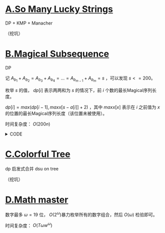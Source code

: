 # [A.So Many Lucky Strings](https://codeforces.com/gym/103447/problem/A)

DP + KMP + Manacher

（挖坑）



# [B.Magical Subsequence](https://codeforces.com/gym/103447/problem/B)

DP

记 $A_{b_1} + A_{b_2} = A_{b_3} + A_{b_4} = ... = A_{b_{m - 1}} + A_{b_m} = s$ ，可以发现 $s <= 200$。

枚举 $s$ 的值， $dp[i]$ 表示两两和为 $s$ 的情况下，前 $i$ 个数的最长Magical序列长度。

$dp[i] = max(dp[i - 1], maxx[s - a[i]] + 2)$ ，其中 $maxx[x]$ 表示在 $i$ 之前值为 $x$ 的位置的最长Magical序列长度（该位置未被使用）。

时间复杂度： $O(200n)$

<details><summary>CODE</summary>
<p>
    
```
inline void solve() {
    read(n);
    for(int i = 1; i <= n; i++) read(a[i]);
    for(int s = 2; s <= 200; s++) {
        for(int i = 0; i <= 200; i++) maxx[i] = -inf;
        for(int i = 1; i <= n; i++) dp[i] = 0;
        maxx[a[1]] = 0;
        for(int i = 2; i <= n; i++) {
            dp[i] = dp[i - 1];
            if(a[i] >= s) continue;
            dp[i] = max(dp[i], maxx[s - a[i]] + 2);
            maxx[a[i]] = max(maxx[a[i]], dp[i - 1]);
        }
        ans = max(ans, dp[n]);
    }
    writeln(ans);
}
```

</p>
</details>



# [C.Colorful Tree](https://codeforces.com/gym/103447/problem/C)

dp 启发式合并 dsu on tree

（挖坑）



# [D.Math master](https://codeforces.com/gym/103447/problem/D)

数字最多 $\omega = 19$ 位， $O(2^{ \omega })$暴力枚举所有的数字组合，然后 $O( \omega )$ 检验即可。

时间复杂度： $O(T \omega w^{ \omega})$



